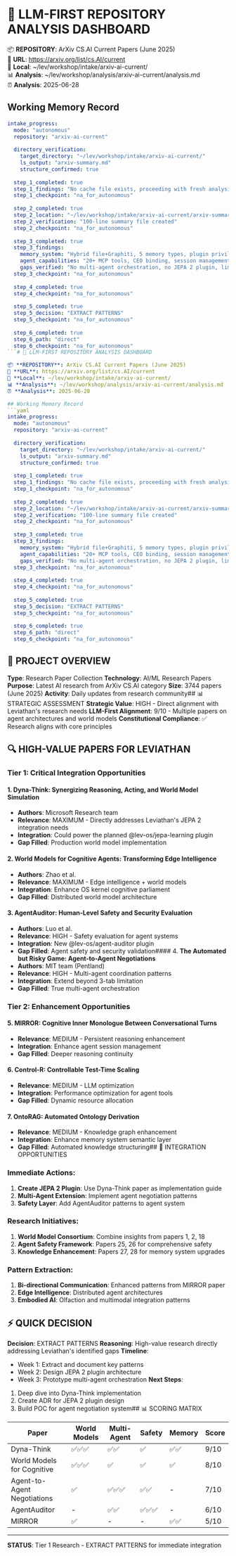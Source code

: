 # 🧠 LLM-FIRST REPOSITORY ANALYSIS DASHBOARD

📦 **REPOSITORY**: ArXiv CS.AI Current Papers (June 2025)  
🔗 **URL**: https://arxiv.org/list/cs.AI/current  
📁 **Local**: ~/lev/workshop/intake/arxiv-ai-current/  
📊 **Analysis**: ~/lev/workshop/analysis/arxiv-ai-current/analysis.md  
⏰ **Analysis**: 2025-06-28

## Working Memory Record
```yaml
intake_progress:
  mode: "autonomous"
  repository: "arxiv-ai-current"
  
  directory_verification:
    target_directory: "~/lev/workshop/intake/arxiv-ai-current/"
    ls_output: "arxiv-summary.md"
    structure_confirmed: true
    
  step_1_completed: true
  step_1_findings: "No cache file exists, proceeding with fresh analysis"
  step_1_checkpoint: "na_for_autonomous"
  
  step_2_completed: true  
  step_2_location: "~/lev/workshop/intake/arxiv-ai-current/arxiv-summary.md"
  step_2_verification: "100-line summary file created"
  step_2_checkpoint: "na_for_autonomous"
  
  step_3_completed: true
  step_3_findings: 
    memory_system: "Hybrid file+Graphiti, 5 memory types, plugin privileges"
    agent_capabilities: "20+ MCP tools, CEO binding, session management, semantic discovery"
    gaps_verified: "No multi-agent orchestration, no JEPA 2 plugin, limited fault tolerance"
  step_3_checkpoint: "na_for_autonomous"
  
  step_4_completed: true
  step_4_checkpoint: "na_for_autonomous"
  
  step_5_completed: true
  step_5_decision: "EXTRACT PATTERNS"
  step_5_checkpoint: "na_for_autonomous"
  
  step_6_completed: true
  step_6_path: "direct"
  step_6_checkpoint: "na_for_autonomous"
```# 🧠 LLM-FIRST REPOSITORY ANALYSIS DASHBOARD

📦 **REPOSITORY**: ArXiv CS.AI Current Papers (June 2025)  
🔗 **URL**: https://arxiv.org/list/cs.AI/current  
📁 **Local**: ~/lev/workshop/intake/arxiv-ai-current/  
📊 **Analysis**: ~/lev/workshop/analysis/arxiv-ai-current/analysis.md  
⏰ **Analysis**: 2025-06-28

## Working Memory Record
```yaml
intake_progress:
  mode: "autonomous"
  repository: "arxiv-ai-current"
  
  directory_verification:
    target_directory: "~/lev/workshop/intake/arxiv-ai-current/"
    ls_output: "arxiv-summary.md"
    structure_confirmed: true
    
  step_1_completed: true
  step_1_findings: "No cache file exists, proceeding with fresh analysis"
  step_1_checkpoint: "na_for_autonomous"
  
  step_2_completed: true  
  step_2_location: "~/lev/workshop/intake/arxiv-ai-current/arxiv-summary.md"
  step_2_verification: "100-line summary file created"
  step_2_checkpoint: "na_for_autonomous"
  
  step_3_completed: true
  step_3_findings: 
    memory_system: "Hybrid file+Graphiti, 5 memory types, plugin privileges"
    agent_capabilities: "20+ MCP tools, CEO binding, session management, semantic discovery"
    gaps_verified: "No multi-agent orchestration, no JEPA 2 plugin, limited fault tolerance"
  step_3_checkpoint: "na_for_autonomous"
  
  step_4_completed: true
  step_4_checkpoint: "na_for_autonomous"
  
  step_5_completed: true
  step_5_decision: "EXTRACT PATTERNS"
  step_5_checkpoint: "na_for_autonomous"
  
  step_6_completed: true
  step_6_path: "direct"
  step_6_checkpoint: "na_for_autonomous"
```

## 🎯 PROJECT OVERVIEW
**Type**: Research Paper Collection
**Technology**: AI/ML Research Papers
**Purpose**: Latest AI research from ArXiv CS.AI category
**Size**: 3744 papers (June 2025)
**Activity**: Daily updates from research community## 📊 STRATEGIC ASSESSMENT
**Strategic Value**: HIGH - Direct alignment with Leviathan's research needs
**LLM-First Alignment**: 9/10 - Multiple papers on agent architectures and world models
**Constitutional Compliance**: ✅ Research aligns with core principles

## 🔍 HIGH-VALUE PAPERS FOR LEVIATHAN

### Tier 1: Critical Integration Opportunities

#### 1. **Dyna-Think: Synergizing Reasoning, Acting, and World Model Simulation**
- **Authors**: Microsoft Research team
- **Relevance**: MAXIMUM - Directly addresses Leviathan's JEPA 2 integration needs
- **Integration**: Could power the planned @lev-os/jepa-learning plugin
- **Gap Filled**: Production world model implementation

#### 2. **World Models for Cognitive Agents: Transforming Edge Intelligence**
- **Authors**: Zhao et al.
- **Relevance**: MAXIMUM - Edge intelligence + world models
- **Integration**: Enhance OS kernel cognitive parliament
- **Gap Filled**: Distributed world model architecture

#### 3. **AgentAuditor: Human-Level Safety and Security Evaluation**
- **Authors**: Luo et al.
- **Relevance**: HIGH - Safety evaluation for agent systems
- **Integration**: New @lev-os/agent-auditor plugin
- **Gap Filled**: Agent safety and security validation#### 4. **The Automated but Risky Game: Agent-to-Agent Negotiations**
- **Authors**: MIT team (Pentland)
- **Relevance**: HIGH - Multi-agent coordination patterns
- **Integration**: Extend beyond 3-tab limitation
- **Gap Filled**: True multi-agent orchestration

### Tier 2: Enhancement Opportunities

#### 5. **MIRROR: Cognitive Inner Monologue Between Conversational Turns**
- **Relevance**: MEDIUM - Persistent reasoning enhancement
- **Integration**: Enhance agent session management
- **Gap Filled**: Deeper reasoning continuity

#### 6. **Control-R: Controllable Test-Time Scaling**
- **Relevance**: MEDIUM - LLM optimization
- **Integration**: Performance optimization for agent tools
- **Gap Filled**: Dynamic resource allocation

#### 7. **OntoRAG: Automated Ontology Derivation**
- **Relevance**: MEDIUM - Knowledge graph enhancement
- **Integration**: Enhance memory system semantic layer
- **Gap Filled**: Automated knowledge structuring## 🔗 INTEGRATION OPPORTUNITIES

### Immediate Actions:
1. **Create JEPA 2 Plugin**: Use Dyna-Think paper as implementation guide
2. **Multi-Agent Extension**: Implement agent negotiation patterns
3. **Safety Layer**: Add AgentAuditor patterns to agent system

### Research Initiatives:
1. **World Model Consortium**: Combine insights from papers 1, 2, 18
2. **Agent Safety Framework**: Papers 25, 26 for comprehensive safety
3. **Knowledge Enhancement**: Papers 27, 28 for memory system upgrades

### Pattern Extraction:
1. **Bi-directional Communication**: Enhanced patterns from MIRROR paper
2. **Edge Intelligence**: Distributed agent architectures
3. **Embodied AI**: Olfaction and multimodal integration patterns

## ⚡ QUICK DECISION
**Decision**: EXTRACT PATTERNS
**Reasoning**: High-value research directly addressing Leviathan's identified gaps
**Timeline**: 
- Week 1: Extract and document key patterns
- Week 2: Design JEPA 2 plugin architecture
- Week 3: Prototype multi-agent orchestration
**Next Steps**: 
1. Deep dive into Dyna-Think implementation
2. Create ADR for JEPA 2 plugin design
3. Build POC for agent negotiation system## 📊 SCORING MATRIX

| Paper | World Models | Multi-Agent | Safety | Memory | Score |
|-------|-------------|-------------|---------|---------|-------|
| Dyna-Think | ✅✅✅ | ✅✅ | ✅ | ✅✅ | 9/10 |
| World Models for Cognitive | ✅✅✅ | ✅ | ✅ | ✅ | 8/10 |
| Agent-to-Agent Negotiations | ✅ | ✅✅✅ | ✅✅ | - | 7/10 |
| AgentAuditor | - | ✅✅ | ✅✅✅ | - | 6/10 |
| MIRROR | ✅ | - | - | ✅✅ | 5/10 |

---
**STATUS**: Tier 1 Research - EXTRACT PATTERNS for immediate integration
